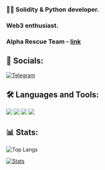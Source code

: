 ### 👨‍💻 Solidity & Python developer. 
### Web3 enthusiast. 
### Alpha Rescue Team - [link](https://t.me/rescue_alpha)

## 🔗 Socials:
 [![Telegram](https://img.shields.io/badge/-Telegram-090909?style=for-the-badge&logo=telegram)](https://t.me/Messxrem)
 
## 🛠 Languages and Tools:
![](https://img.shields.io/badge/Solidity-363636.svg?style=for-the-badge&logo=Solidity&logoColor=white)
![](https://img.shields.io/badge/Python-3776AB.svg?style=for-the-badge&logo=Python&logoColor=white)
![](https://img.shields.io/badge/Node.js-339933.svg?style=for-the-badge&logo=nodedotjs&logoColor=white)
![](https://img.shields.io/badge/TypeScript-3178C6.svg?style=for-the-badge&logo=TypeScript&logoColor=white)

## 📊 Stats:
![Top Langs](https://github-readme-stats.vercel.app/api/top-langs/?username=Messxrem&layout=compact&theme=github_dark)

[![Stats](https://github-readme-stats.vercel.app/api?username=Messxrem&show_icons=true&theme=github_dark)](https://github-readme-stats.vercel.app/api?username=Messxrem&show_icons=true&theme=github_dark)
